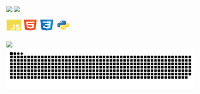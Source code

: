 <div>
  <img width="50%" src="https://github-readme-stats-sigma-five.vercel.app/api?username=marianacostalima&show_icons=true&theme=react&hide_border=true"/> 
  <img width="45%" src="https://github-readme-stats-sigma-five.vercel.app/api/top-langs/?username=marianacostalima&layout=compact&theme=react&hide_border=true"/>
  <br>
</div>

<div style="display: inline_block"><br>
  <img align="center" alt="marianacostalima-Js" height="30" width="40" src="https://raw.githubusercontent.com/devicons/devicon/master/icons/javascript/javascript-plain.svg">
  <img align="center" alt="marianacostalima-HTML" height="30" width="40" src="https://raw.githubusercontent.com/devicons/devicon/master/icons/html5/html5-original.svg">
  <img align="center" alt="marianacostalima-CSS" height="30" width="40" src="https://raw.githubusercontent.com/devicons/devicon/master/icons/css3/css3-original.svg">
  <img align="center" alt="marianacostalima-Python" height="30" width="40" src="https://raw.githubusercontent.com/devicons/devicon/master/icons/python/python-original.svg">

</div>
  
  ##
 
<div> 
  <!--<a href="https://twitter.com/dabdebbie_" target="_blank"><img src="https://img.shields.io/badge/Twitter-20232A?style=for-the-badge&logo=twitter&logoColor=white" target="_blank"></a> -->
  <a href="https://instagram.com/marianachasco_" target="_blank"><img src="https://img.shields.io/badge/-Instagram-%23E4405F?style=for-the-badge&logo=instagram&logoColor=white" target="_blank"></a>
 	
  
</div>

                                                                                                                                                         


<picture>
  <source
    media="(prefers-color-scheme: dark)"
    srcset="
      https://raw.githubusercontent.com/platane/snk/output/github-contribution-grid-snake-dark.svg
    "
  />
  <source
    media="(prefers-color-scheme: light)"
    srcset="
      https://raw.githubusercontent.com/platane/snk/output/github-contribution-grid-snake.svg
    "
  />
  <img
    alt="github contribution grid snake animation"
    src="https://raw.githubusercontent.com/platane/snk/output/github-contribution-grid-snake-dark.svg"
  />
</picture>
